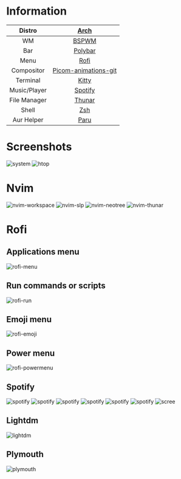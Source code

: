 # Information
|    Distro    |                                                 [Arch](https://archlinux.org/)                                                  |
|:------------:|:-------------------------------------------------------------------------------------------------------------------------------:|
|      WM      |                                          [BSPWM](https://github.com/baskerville/bspwm)                                          |
|     Bar      |                                          [Polybar](https://github.com/polybar/polybar)                                          |
|     Menu     |                                           [Rofi](https://github.com/davatorium/rofi)                                            |
|  Compositor  |                         [Picom-animations-git](https://aur.archlinux.org/packages/picom-animations-git)                         |
|   Terminal   |                                          [Kitty](https://github.com/kovidgoyal/kitty)                                           |
| Music/Player |                                      [Spotify](https://aur.archlinux.org/packages/spotify)                                      |
| File Manager |                                  [Thunar](https://archlinux.org/packages/extra/x86_64/thunar/)                                  |
|    Shell     |                                     [Zsh](https://archlinux.org/packages/extra/x86_64/zsh/)                                     |
|  Aur Helper  |                                           [Paru](https://github.com/Morganamilo/paru)                                           |

# Screenshots
![system](./src/neofetch-htop.png)
![htop](./src/htop.png)
# Nvim
![nvim-workspace](./src/nvim-workspace.png)
![nvim-slp](./src/nvim-slp.png)
![nvim-neotree](./src/nvim-neotreee.png)
![nvim-thunar](./src/thunar-nvim.png)

# Rofi
## Applications menu 
![rofi-menu](./src/menurofi.gif)
## Run commands or scripts
![rofi-run](./src/runmenu.gif)
## Emoji menu
![rofi-emoji](./src/emojirofi.gif)
## Power menu
![rofi-powermenu](./src/powermenu.gif)

## Spotify
![spotify](./src/spotify1.png)
![spotify](./src/spotify2.png)
![spotify](./src/spotify3.png)
![spotify](./src/spotify4.png)
![spotify](./src/spotify5.png)
![spotify](./src/spotify6.png)
![scree](./src/screen)
## Lightdm 
![lightdm](./src/lightdm-gradiente.gif)
## Plymouth
![plymouth](./src/plymouth.gif)

